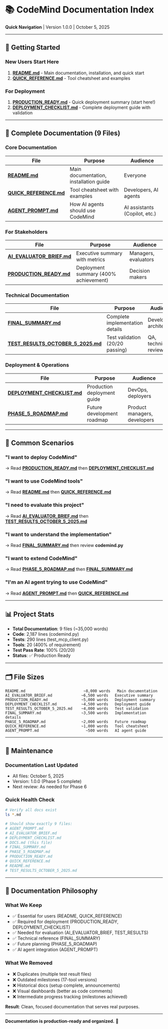# 📚 CodeMind Documentation Index

**Quick Navigation** | Version 1.0.0 | October 5, 2025

---

## 🚀 Getting Started

### New Users Start Here
1. **[README.md](README.md)** - Main documentation, installation, and quick start
2. **[QUICK_REFERENCE.md](QUICK_REFERENCE.md)** - Tool cheatsheet and examples

### For Deployment
1. **[PRODUCTION_READY.md](PRODUCTION_READY.md)** - Quick deployment summary (start here!)
2. **[DEPLOYMENT_CHECKLIST.md](DEPLOYMENT_CHECKLIST.md)** - Complete deployment guide with validation

---

## 📖 Complete Documentation (9 Files)

### Core Documentation
| File | Purpose | Audience |
|------|---------|----------|
| **[README.md](README.md)** | Main documentation, installation guide | Everyone |
| **[QUICK_REFERENCE.md](QUICK_REFERENCE.md)** | Tool cheatsheet with examples | Developers, AI agents |
| **[AGENT_PROMPT.md](AGENT_PROMPT.md)** | How AI agents should use CodeMind | AI assistants (Copilot, etc.) |

### For Stakeholders
| File | Purpose | Audience |
|------|---------|----------|
| **[AI_EVALUATOR_BRIEF.md](AI_EVALUATOR_BRIEF.md)** | Executive summary with metrics | Managers, evaluators |
| **[PRODUCTION_READY.md](PRODUCTION_READY.md)** | Deployment summary (400% achievement) | Decision makers |

### Technical Documentation
| File | Purpose | Audience |
|------|---------|----------|
| **[FINAL_SUMMARY.md](FINAL_SUMMARY.md)** | Complete implementation details | Developers, architects |
| **[TEST_RESULTS_OCTOBER_5_2025.md](TEST_RESULTS_OCTOBER_5_2025.md)** | Test validation (20/20 passing) | QA, technical reviewers |

### Deployment & Operations
| File | Purpose | Audience |
|------|---------|----------|
| **[DEPLOYMENT_CHECKLIST.md](DEPLOYMENT_CHECKLIST.md)** | Production deployment guide | DevOps, deployers |
| **[PHASE_5_ROADMAP.md](PHASE_5_ROADMAP.md)** | Future development roadmap | Product managers, developers |

---

## 🎯 Common Scenarios

### "I want to deploy CodeMind"
→ Read **[PRODUCTION_READY.md](PRODUCTION_READY.md)** then **[DEPLOYMENT_CHECKLIST.md](DEPLOYMENT_CHECKLIST.md)**

### "I want to use CodeMind tools"
→ Read **[README.md](README.md)** then **[QUICK_REFERENCE.md](QUICK_REFERENCE.md)**

### "I need to evaluate this project"
→ Read **[AI_EVALUATOR_BRIEF.md](AI_EVALUATOR_BRIEF.md)** then **[TEST_RESULTS_OCTOBER_5_2025.md](TEST_RESULTS_OCTOBER_5_2025.md)**

### "I want to understand the implementation"
→ Read **[FINAL_SUMMARY.md](FINAL_SUMMARY.md)** then review **codemind.py**

### "I want to extend CodeMind"
→ Read **[PHASE_5_ROADMAP.md](PHASE_5_ROADMAP.md)** then **[FINAL_SUMMARY.md](FINAL_SUMMARY.md)**

### "I'm an AI agent trying to use CodeMind"
→ Read **[AGENT_PROMPT.md](AGENT_PROMPT.md)** then **[QUICK_REFERENCE.md](QUICK_REFERENCE.md)**

---

## 📊 Project Stats

- **Total Documentation**: 9 files (~35,000 words)
- **Code**: 2,187 lines (codemind.py)
- **Tests**: 290 lines (test_mcp_client.py)
- **Tools**: 20 (400% of requirement)
- **Test Pass Rate**: 100% (20/20)
- **Status**: ✅ Production Ready

---

## 🗂️ File Sizes

```
README.md                          ~8,000 words   Main documentation
AI_EVALUATOR_BRIEF.md             ~6,500 words   Executive summary
PRODUCTION_READY.md               ~5,000 words   Deployment summary
DEPLOYMENT_CHECKLIST.md           ~4,500 words   Deployment guide
TEST_RESULTS_OCTOBER_5_2025.md    ~4,000 words   Test validation
FINAL_SUMMARY.md                  ~3,500 words   Implementation details
PHASE_5_ROADMAP.md                ~2,000 words   Future roadmap
QUICK_REFERENCE.md                ~1,000 words   Tool cheatsheet
AGENT_PROMPT.md                     ~500 words   AI agent guide
```

---

## 🔧 Maintenance

### Documentation Last Updated
- All files: October 5, 2025
- Version: 1.0.0 (Phase 5 complete)
- Next review: As needed for Phase 6

### Quick Health Check
```bash
# Verify all docs exist
ls *.md

# Should show exactly 9 files:
# AGENT_PROMPT.md
# AI_EVALUATOR_BRIEF.md
# DEPLOYMENT_CHECKLIST.md
# DOCS.md (this file)
# FINAL_SUMMARY.md
# PHASE_5_ROADMAP.md
# PRODUCTION_READY.md
# QUICK_REFERENCE.md
# README.md
# TEST_RESULTS_OCTOBER_5_2025.md
```

---

## 📝 Documentation Philosophy

### What We Keep
- ✅ Essential for users (README, QUICK_REFERENCE)
- ✅ Required for deployment (PRODUCTION_READY, DEPLOYMENT_CHECKLIST)
- ✅ Needed for evaluation (AI_EVALUATOR_BRIEF, TEST_RESULTS)
- ✅ Technical reference (FINAL_SUMMARY)
- ✅ Future planning (PHASE_5_ROADMAP)
- ✅ AI agent integration (AGENT_PROMPT)

### What We Removed
- ❌ Duplicates (multiple test result files)
- ❌ Outdated milestones (17-tool versions)
- ❌ Historical docs (setup complete, announcements)
- ❌ Visual dashboards (better as code comments)
- ❌ Intermediate progress tracking (milestones achieved)

**Result**: Clean, focused documentation that serves real purposes.

---

**Documentation is production-ready and organized.** 🎉
